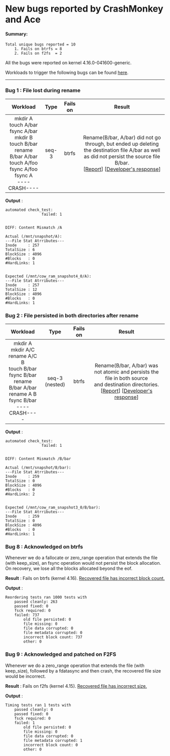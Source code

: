 # New bugs reported by CrashMonkey and Ace

#### Summary:
	Total unique bugs reported = 10
		1. Fails on btrfs = 8
		2. Fails on f2fs  = 2


All the bugs were reported on kernel 4.16.0-041600-generic.

Workloads to trigger the following bugs can be found [here](https://github.com/utsaslab/crashmonkey/tree/master/code/tests).

___

### Bug 1 : File lost during rename ###

|Workload | Type| Fails on| Result
| :---:| :---: | :---: | :---: |
|mkdir A <br> touch A/bar <br> fsync A/bar <br>mkdir B <br> touch B/bar <br> rename B/bar A/bar <br> touch A/foo  <br> fsync A/foo <br> fsync A <br> ----CRASH----| seq-3 | btrfs|Rename(B/bar, A/bar) did not go through, but ended up deleting <br>the destination file A/bar as well as did not persist the source file B/bar. <br> [[Report](https://www.spinics.net/lists/linux-btrfs/msg77290.html)] [[Developer's response](https://www.spinics.net/lists/linux-btrfs/msg77318.html)]


**Output** :
```
automated check_test:
                failed: 1


DIFF: Content Mismatch /A

Actual (/mnt/snapshot/A):
---File Stat Atrributes---
Inode     : 257
TotalSize : 6
BlockSize : 4096
#Blocks   : 0
#HardLinks: 1


Expected (/mnt/cow_ram_snapshot4_0/A):
---File Stat Atrributes---
Inode     : 257
TotalSize : 12
BlockSize : 4096
#Blocks   : 0
#HardLinks: 1
```

### Bug 2 : File persisted in both directories after rename ###

|Workload | Type| Fails on| Result
| :---:| :---: | :---: | :---: |
|mkdir A <br/> mkdir A/C <br> rename A/C B <br> touch B/bar <br> fsync B/bar <br> rename B/bar A/bar <br> rename A B <br> fsync B/bar <br> ----CRASH----| seq-3 (nested) | btrfs| Rename(B/bar, A/bar) was not atomic and persists the file in both source <br> and destination directories. <br> [[Report](https://www.spinics.net/lists/linux-btrfs/msg77415.html)] [[Developer's response](https://www.spinics.net/lists/linux-btrfs/msg81425.html)]


**Output** :
```
automated check_test:
                failed: 1


DIFF: Content Mismatch /B/bar

Actual (/mnt/snapshot/B/bar):
---File Stat Atrributes---
Inode     : 259
TotalSize : 0
BlockSize : 4096
#Blocks   : 0
#HardLinks: 2


Expected (/mnt/cow_ram_snapshot3_0/B/bar):
---File Stat Atrributes---
Inode     : 259
TotalSize : 0
BlockSize : 4096
#Blocks   : 0
#HardLinks: 1
```


### Bug 8 : Acknowledged on btrfs ###
Whenever we do a fallocate or zero_range operation that extends the file (with keep_size), an fsync operation would not persist the block allocation. On recovery, we lose all the blocks allocated beyond the eof.

**Result** : Fails on btrfs (kernel 4.16). [Recovered file has incorrect block count.](https://www.spinics.net/lists/linux-btrfs/msg75108.html)

**Output** :
```
Reordering tests ran 1000 tests with
	passed cleanly: 263
	passed fixed: 0
	fsck required: 0
	failed: 737
		old file persisted: 0
		file missing: 0
		file data corrupted: 0
		file metadata corrupted: 0
		incorrect block count: 737
		other: 0

```

### Bug 9 : Acknowledged and patched on F2FS ###
Whenever we do a zero_range operation that extends the file (with keep_size), followed by a fdatasync and then crash, the recovered file size would be incorrect.

**Result** : Fails on f2fs (kernel 4.15). [Recovered file has incorrect size.](https://patchwork.kernel.org/patch/10240977/)

**Output** :
```
Timing tests ran 1 tests with
	passed cleanly: 0
	passed fixed: 0
	fsck required: 0
	failed: 1
		old file persisted: 0
		file missing: 0
		file data corrupted: 0
		file metadata corrupted: 1
		incorrect block count: 0
		other: 0

```
